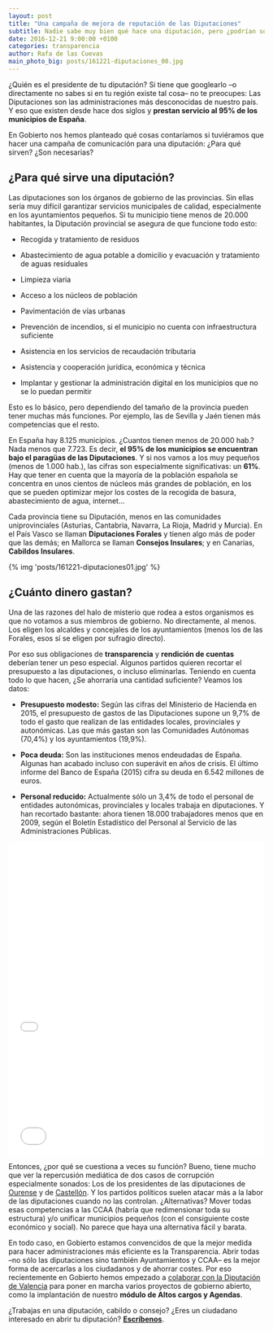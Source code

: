 ```yaml
---
layout: post
title: "Una campaña de mejora de reputación de las Diputaciones"
subtitle: Nadie sabe muy bien qué hace una diputación, pero ¿podrían sobrevivir los pueblos pequeños sin ellas?
date: 2016-12-21 9:00:00 +0100
categories: transparencia
author: Rafa de las Cuevas
main_photo_big: posts/161221-diputaciones_00.jpg
---
```


¿Quién es el presidente de tu diputación? Si tiene que googlearlo –o directamente no sabes si en tu región existe tal cosa– no te preocupes: Las Diputaciones son las administraciones más desconocidas de nuestro país. Y eso que existen desde hace dos siglos y **prestan servicio al 95% de los municipios de España**. 

En Gobierto nos hemos planteado qué cosas contaríamos si tuviéramos que hacer una campaña de comunicación para una diputación: ¿Para qué sirven? ¿Son necesarias?

## ¿Para qué sirve una diputación?

Las diputaciones son los órganos de gobierno de las provincias. Sin ellas sería muy difícil garantizar servicios municipales de calidad, especialmente en los ayuntamientos pequeños. Si tu municipio tiene menos de 20.000 habitantes, la Diputación provincial se asegura de que funcione todo esto:

* Recogida y tratamiento de residuos

* Abastecimiento de agua potable a domicilio y evacuación y tratamiento de aguas residuales

* Limpieza viaria

* Acceso a los núcleos de población

* Pavimentación de vías urbanas

* Prevención de incendios, si el municipio no cuenta con infraestructura suficiente

* Asistencia en los servicios de recaudación tributaria

* Asistencia y cooperación jurídica, económica y técnica

* Implantar y gestionar la administración digital en los municipios que no se lo puedan permitir

Esto es lo básico, pero dependiendo del tamaño de la provincia pueden tener muchas más funciones. Por ejemplo, las de Sevilla y Jaén tienen más competencias que el resto. 

En España hay 8.125 municipios. ¿Cuantos tienen menos de 20.000 hab.? Nada menos que 7.723. Es decir, **el 95% de los municipios se encuentran bajo el paragüas de las Diputaciones**. Y si nos vamos a los muy pequeños (menos de 1.000 hab.), las cifras son especialmente significativas: un **61%**. Hay que tener en cuenta que la mayoría de la población española se concentra en unos cientos de núcleos más grandes de población, en los que se pueden optimizar mejor los costes de la recogida de basura, abastecimiento de agua, internet...

Cada provincia tiene su Diputación, menos en las comunidades uniprovinciales (Asturias, Cantabria, Navarra, La Rioja, Madrid y Murcia). En el País Vasco se llaman **Diputaciones Forales** y tienen algo más de poder que las demás; en Mallorca se llaman **Consejos Insulares**; y en Canarias, **Cabildos Insulares**.

{% img 'posts/161221-diputaciones01.jpg' %}

## ¿Cuánto dinero gastan?

Una de las razones del halo de misterio que rodea a estos organismos es que no votamos a sus miembros de gobierno. No directamente, al menos. Los eligen los alcaldes y concejales de los ayuntamientos (menos los de las Forales, esos sí se eligen por sufragio directo). 

Por eso sus obligaciones de **transparencia** y **rendición de cuentas** deberían tener un peso especial. Algunos partidos quieren recortar el presupuesto a las diputaciones, o incluso eliminarlas. Teniendo en cuenta todo lo que hacen, ¿Se ahorraría una cantidad suficiente? Veamos los datos:

* **Presupuesto modesto:** Según las cifras del Ministerio de Hacienda en 2015, el presupuesto de gastos de las Diputaciones supone un 9,7% de todo el gasto que realizan de las entidades locales, provinciales y autonómicas. Las que más gastan son las Comunidades Autónomas (70,4%) y los ayuntamientos (19,9%).

* **Poca deuda:** Son las instituciones menos endeudadas de España. Algunas han acabado incluso con superávit en años de crisis. El último informe del Banco de España (2015) cifra su deuda en 6.542  millones de euros.

* **Personal reducido:** Actualmente sólo un 3,4% de todo el personal de entidades autonómicas, provinciales y locales trabaja en diputaciones. Y han recortado bastante: ahora tienen 18.000 trabajadores menos que en 2009, según el Boletín Estadístico del Personal al Servicio de las Administraciones Públicas.

<div class="separator blue short"></div>

<iframe id="datawrapper-chart-gYm9y" src="//datawrapper.dwcdn.net/gYm9y/1/" frameborder="0" allowtransparency="true" allowfullscreen="allowfullscreen" webkitallowfullscreen="webkitallowfullscreen" mozallowfullscreen="mozallowfullscreen" oallowfullscreen="oallowfullscreen" msallowfullscreen="msallowfullscreen" width="100%" height="393"></iframe><script type="text/javascript">if("undefined"==typeof window.datawrapper)window.datawrapper={};window.datawrapper["gYm9y"]={},window.datawrapper["gYm9y"].embedDeltas={"100":529,"200":488,"300":447,"400":420,"500":420,"600":393,"700":393,"800":393,"900":393,"1000":393},window.datawrapper["gYm9y"].iframe=document.getElementById("datawrapper-chart-gYm9y"),window.datawrapper["gYm9y"].iframe.style.height=window.datawrapper["gYm9y"].embedDeltas[Math.min(1e3,Math.max(100*Math.floor(window.datawrapper["gYm9y"].iframe.offsetWidth/100),100))]+"px",window.addEventListener("message",function(a){if("undefined"!=typeof a.data["datawrapper-height"])for(var b in a.data["datawrapper-height"])if("gYm9y"==b)window.datawrapper["gYm9y"].iframe.style.height=a.data["datawrapper-height"][b]+"px"});</script>

<div class="separator blue short"></div>

<iframe id="datawrapper-chart-AfXvZ" src="//datawrapper.dwcdn.net/AfXvZ/1/" frameborder="0" allowtransparency="true" allowfullscreen="allowfullscreen" webkitallowfullscreen="webkitallowfullscreen" mozallowfullscreen="mozallowfullscreen" oallowfullscreen="oallowfullscreen" msallowfullscreen="msallowfullscreen" width="100%" height="221"></iframe><script type="text/javascript">if("undefined"==typeof window.datawrapper)window.datawrapper={};window.datawrapper["AfXvZ"]={},window.datawrapper["AfXvZ"].embedDeltas={"100":444,"200":344,"300":289,"400":262,"500":262,"600":221,"700":221,"800":221,"900":221,"1000":221},window.datawrapper["AfXvZ"].iframe=document.getElementById("datawrapper-chart-AfXvZ"),window.datawrapper["AfXvZ"].iframe.style.height=window.datawrapper["AfXvZ"].embedDeltas[Math.min(1e3,Math.max(100*Math.floor(window.datawrapper["AfXvZ"].iframe.offsetWidth/100),100))]+"px",window.addEventListener("message",function(a){if("undefined"!=typeof a.data["datawrapper-height"])for(var b in a.data["datawrapper-height"])if("AfXvZ"==b)window.datawrapper["AfXvZ"].iframe.style.height=a.data["datawrapper-height"][b]+"px"});</script>

<div class="separator blue short"></div>

Entonces, ¿por qué se cuestiona a veces su función? Bueno, tiene mucho que ver la repercusión mediática de dos casos de corrupción especialmente sonados: Los de los presidentes de las diputaciones de [Ourense](https://es.wikipedia.org/wiki/Jos%C3%A9_Luis_Baltar#Acusaci.C3.B3n_de_corrupci.C3.B3n) y de [Castellón](https://es.wikipedia.org/wiki/Carlos_Fabra_Carreras#Prisi.C3.B3n). Y los partidos políticos suelen atacar más a la labor de las diputaciones cuando no las controlan. ¿Alternativas? Mover todas esas competencias a las CCAA (habría que redimensionar toda su estructura) y/o unificar municipios pequeños (con el consiguiente coste económico y social). No parece que haya una alternativa fácil y barata.

En todo caso, en Gobierto estamos convencidos de que la mejor medida para hacer administraciones más eficiente es la Transparencia. Abrir todas –no sólo las diputaciones sino también Ayuntamientos y CCAA– es la mejor forma de acercarlas a los ciudadanos y de ahorrar costes. Por eso recientemente en Gobierto hemos empezado a [colaborar con la Diputación de Valencia](http://gobierto.es/blog/20161215-diputacion-de-valencia-gobierto.html) para poner en marcha varios proyectos de gobierno abierto, como la implantación de nuestro **módulo de Altos cargos y Agendas**. 

¿Trabajas en una diputación, cabildo o consejo? ¿Eres un ciudadano interesado en abrir tu diputación? **[Escríbenos](mailto:abre@gobierto.es)**.

